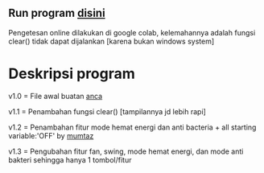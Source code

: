 ## Run program [disini](https://colab.research.google.com/drive/1Eb84VIp2XLBe1S4rPlrzKwtVirl-HHbf?usp=sharing)

Pengetesan online dilakukan di google colab, kelemahannya adalah fungsi clear() tidak dapat dijalankan [karena bukan windows system]

# Deskripsi program

v1.0 = File awal buatan [anca](https://github.com/apwik)

v1.1 = Penambahan fungsi clear() [tampilannya jd lebih rapi]

v1.2 = Penambahan fitur mode hemat energi dan anti bacteria + all starting variable:'OFF' by [mumtaz](https://github.com/mumtazalfian)

v1.3 = Pengubahan fitur fan, swing, mode hemat energi, dan mode anti bakteri sehingga hanya 1 tombol/fitur
